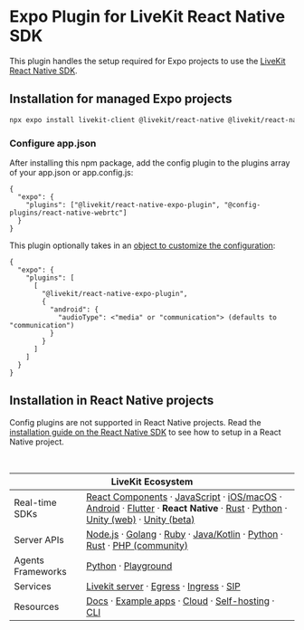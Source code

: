 # Expo Plugin for LiveKit React Native SDK

<!--BEGIN_DESCRIPTION-->
This plugin handles the setup required for Expo projects to use the [LiveKit React Native SDK](https://github.com/livekit/client-sdk-react-native).
<!--END_DESCRIPTION-->

## Installation for managed Expo projects

```sh
npx expo install livekit-client @livekit/react-native @livekit/react-native-expo-plugin @livekit/react-native-webrtc @config-plugins/react-native-webrtc
```

### Configure app.json

After installing this npm package, add the config plugin to the plugins array of your app.json or app.config.js:

```
{
  "expo": {
    "plugins": ["@livekit/react-native-expo-plugin", "@config-plugins/react-native-webrtc"]
  }
}
```

This plugin optionally takes in an [object to customize the configuration](
https://github.com/livekit/client-sdk-react-native-expo-plugin/blob/main/plugin/src/index.ts):

```
{
  "expo": {
    "plugins": [
      [
        "@livekit/react-native-expo-plugin",
        {
          "android": {
            "audioType": <"media" or "communication"> (defaults to "communication")
          }
        }
      ]
    ]
  }
}
```

## Installation in React Native projects

Config plugins are not supported in React Native projects. Read the [installation guide on the React Native SDK](https://github.com/livekit/client-sdk-react-native?tab=readme-ov-file#installation) to see how to setup in a React Native project.

<!--BEGIN_REPO_NAV-->
<br/><table>
<thead><tr><th colspan="2">LiveKit Ecosystem</th></tr></thead>
<tbody>
<tr><td>Real-time SDKs</td><td><a href="https://github.com/livekit/components-js">React Components</a> · <a href="https://github.com/livekit/client-sdk-js">JavaScript</a> · <a href="https://github.com/livekit/client-sdk-swift">iOS/macOS</a> · <a href="https://github.com/livekit/client-sdk-android">Android</a> · <a href="https://github.com/livekit/client-sdk-flutter">Flutter</a> · <b>React Native</b> · <a href="https://github.com/livekit/client-sdk-rust">Rust</a> · <a href="https://github.com/livekit/client-sdk-python">Python</a> · <a href="https://github.com/livekit/client-sdk-unity-web">Unity (web)</a> · <a href="https://github.com/livekit/client-sdk-unity">Unity (beta)</a></td></tr><tr></tr>
<tr><td>Server APIs</td><td><a href="https://github.com/livekit/server-sdk-js">Node.js</a> · <a href="https://github.com/livekit/server-sdk-go">Golang</a> · <a href="https://github.com/livekit/server-sdk-ruby">Ruby</a> · <a href="https://github.com/livekit/server-sdk-kotlin">Java/Kotlin</a> · <a href="https://github.com/livekit/client-sdk-python">Python</a> · <a href="https://github.com/livekit/client-sdk-rust">Rust</a> · <a href="https://github.com/agence104/livekit-server-sdk-php">PHP (community)</a></td></tr><tr></tr>
<tr><td>Agents Frameworks</td><td><a href="https://github.com/livekit/agents">Python</a> · <a href="https://github.com/livekit/agent-playground">Playground</a></td></tr><tr></tr>
<tr><td>Services</td><td><a href="https://github.com/livekit/livekit">Livekit server</a> · <a href="https://github.com/livekit/egress">Egress</a> · <a href="https://github.com/livekit/ingress">Ingress</a> · <a href="https://github.com/livekit/sip">SIP</a></td></tr><tr></tr>
<tr><td>Resources</td><td><a href="https://docs.livekit.io">Docs</a> · <a href="https://github.com/livekit-examples">Example apps</a> · <a href="https://livekit.io/cloud">Cloud</a> · <a href="https://docs.livekit.io/oss/deployment">Self-hosting</a> · <a href="https://github.com/livekit/livekit-cli">CLI</a></td></tr>
</tbody>
</table>
<!--END_REPO_NAV-->
